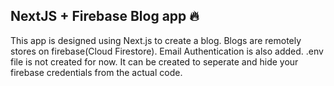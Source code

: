 ## NextJS + Firebase Blog app 🔥

This app is designed using Next.js to create a blog. Blogs are remotely stores on firebase(Cloud Firestore).
Email Authentication is also added.
.env file is not created for now. It can be created to seperate and hide your firebase credentials from the actual code.



